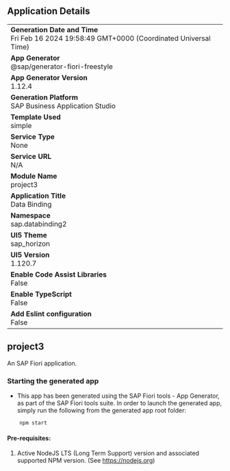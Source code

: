 ## Application Details
|               |
| ------------- |
|**Generation Date and Time**<br>Fri Feb 16 2024 19:58:49 GMT+0000 (Coordinated Universal Time)|
|**App Generator**<br>@sap/generator-fiori-freestyle|
|**App Generator Version**<br>1.12.4|
|**Generation Platform**<br>SAP Business Application Studio|
|**Template Used**<br>simple|
|**Service Type**<br>None|
|**Service URL**<br>N/A
|**Module Name**<br>project3|
|**Application Title**<br>Data Binding|
|**Namespace**<br>sap.databinding2|
|**UI5 Theme**<br>sap_horizon|
|**UI5 Version**<br>1.120.7|
|**Enable Code Assist Libraries**<br>False|
|**Enable TypeScript**<br>False|
|**Add Eslint configuration**<br>False|

## project3

An SAP Fiori application.

### Starting the generated app

-   This app has been generated using the SAP Fiori tools - App Generator, as part of the SAP Fiori tools suite.  In order to launch the generated app, simply run the following from the generated app root folder:

```
    npm start
```

#### Pre-requisites:

1. Active NodeJS LTS (Long Term Support) version and associated supported NPM version.  (See https://nodejs.org)


